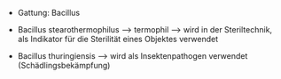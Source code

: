 - Gattung: Bacillus

- Bacillus stearothermophilus --> termophil --> wird in der Steriltechnik, als Indikator für die Sterilität eines Objektes verwendet
- Bacillus thuringiensis --> wird als Insektenpathogen verwendet (Schädlingsbekämpfung)